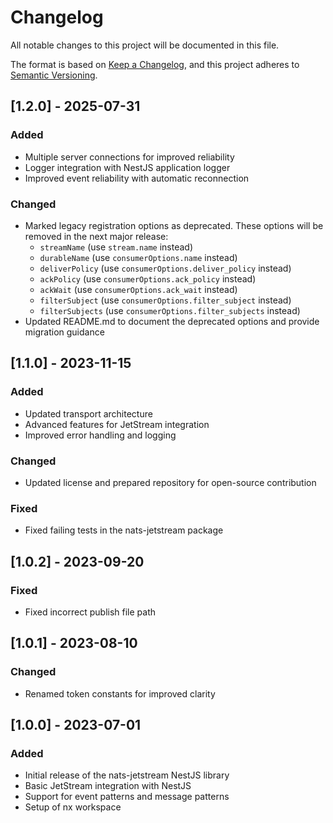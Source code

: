 # Changelog

All notable changes to this project will be documented in this file.

The format is based on [Keep a Changelog](https://keepachangelog.com/en/1.0.0/),
and this project adheres to [Semantic Versioning](https://semver.org/spec/v2.0.0.html).

## [1.2.0] - 2025-07-31

### Added
- Multiple server connections for improved reliability
- Logger integration with NestJS application logger
- Improved event reliability with automatic reconnection

### Changed
- Marked legacy registration options as deprecated. These options will be removed in the next major release:
  - `streamName` (use `stream.name` instead)
  - `durableName` (use `consumerOptions.name` instead)
  - `deliverPolicy` (use `consumerOptions.deliver_policy` instead)
  - `ackPolicy` (use `consumerOptions.ack_policy` instead)
  - `ackWait` (use `consumerOptions.ack_wait` instead)
  - `filterSubject` (use `consumerOptions.filter_subject` instead)
  - `filterSubjects` (use `consumerOptions.filter_subjects` instead)
- Updated README.md to document the deprecated options and provide migration guidance

## [1.1.0] - 2023-11-15

### Added
- Updated transport architecture
- Advanced features for JetStream integration
- Improved error handling and logging

### Changed
- Updated license and prepared repository for open-source contribution

### Fixed
- Fixed failing tests in the nats-jetstream package

## [1.0.2] - 2023-09-20

### Fixed
- Fixed incorrect publish file path

## [1.0.1] - 2023-08-10

### Changed
- Renamed token constants for improved clarity

## [1.0.0] - 2023-07-01

### Added
- Initial release of the nats-jetstream NestJS library
- Basic JetStream integration with NestJS
- Support for event patterns and message patterns
- Setup of nx workspace
